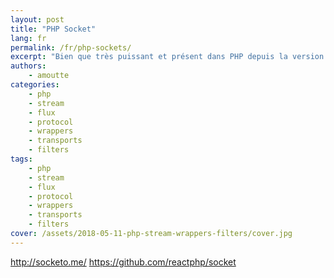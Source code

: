 ```yaml
--- 
layout: post  
title: "PHP Socket"   
lang: fr  
permalink: /fr/php-sockets/  
excerpt: "Bien que très puissant et présent dans PHP depuis la version 4.3, ce composant est souvent méconnu, sous-exploité, voire mal utilisé."  
authors:  
    - amoutte  
categories:
    - php
    - stream 
    - flux
    - protocol  
    - wrappers
    - transports
    - filters
tags:
    - php
    - stream 
    - flux
    - protocol  
    - wrappers
    - transports
    - filters
cover: /assets/2018-05-11-php-stream-wrappers-filters/cover.jpg  
--- 
```


http://socketo.me/
https://github.com/reactphp/socket
